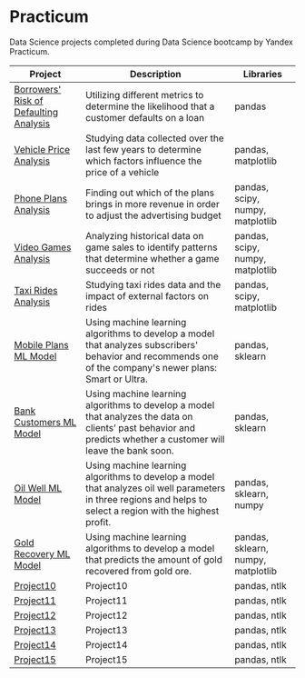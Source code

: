 # Practicum
Data Science projects completed during Data Science bootcamp by Yandex Practicum.

|Project |Description	|Libraries|
| ------ | ------ | ------ |
|[Borrowers' Risk of Defaulting Analysis](https://github.com/atikhomirovs/Practicum/tree/Project1) | Utilizing different metrics to determine the likelihood that a customer defaults on a loan | pandas |
|[Vehicle Price Analysis](https://github.com/atikhomirovs/Practicum/tree/Project2) | Studying data collected over the last few years to determine which factors influence the price of a vehicle | pandas, matplotlib |
|[Phone Plans Analysis](https://github.com/atikhomirovs/Practicum/tree/Project3) | Finding out which of the plans brings in more revenue in order to adjust the advertising budget | pandas, scipy, numpy, matplotlib |
|[Video Games Analysis](https://github.com/atikhomirovs/Practicum/tree/Project4) | Analyzing historical data on game sales to identify patterns that determine whether a game succeeds or not  | pandas, scipy, numpy, matplotlib |
|[Taxi Rides Analysis](https://github.com/atikhomirovs/Practicum/tree/Project5) | Studying taxi rides data and the impact of external factors on rides | pandas, scipy, matplotlib |
|[Mobile Plans ML Model](https://github.com/atikhomirovs/Practicum/tree/Project6) | Using machine learning algorithms to develop a model that analyzes subscribers' behavior and recommends one of the company's newer plans: Smart or Ultra. | pandas, sklearn |
|[Bank Customers ML Model](https://github.com/atikhomirovs/Practicum/tree/Project7) | Using machine learning algorithms to develop a model that analyzes the data on clients’ past behavior and predicts whether a customer will leave the bank soon. | pandas, sklearn |
|[Oil Well ML Model](https://github.com/atikhomirovs/Practicum/tree/Project8) | Using machine learning algorithms to develop a model that analyzes oil well parameters in three regions and helps to select a region with the highest profit. | pandas, sklearn, numpy |
|[Gold Recovery ML Model](https://github.com/atikhomirovs/Practicum/tree/Project9) | Using machine learning algorithms to develop a model that predicts the amount of gold recovered from gold ore. | pandas, sklearn, numpy, matplotlib |
|[Project10](https://github.com/atikhomirovs/Practicum/tree/Project10) | Project10 | pandas, ntlk |
|[Project11](https://github.com/atikhomirovs/Practicum/tree/Project11) | Project11 | pandas, ntlk |
|[Project12](https://github.com/atikhomirovs/Practicum/tree/Project12) | Project12 | pandas, ntlk |
|[Project13](https://github.com/atikhomirovs/Practicum/tree/Project13) | Project13 | pandas, ntlk |
|[Project14](https://github.com/atikhomirovs/Practicum/tree/Project14) | Project14 | pandas, ntlk |
|[Project15](https://github.com/atikhomirovs/Practicum/tree/Project15) | Project15 | pandas, ntlk |
